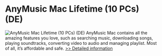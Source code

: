 # AnyMusic Mac Lifetime (10 PCs) (DE)
![AnyMusic Mac Lifetime (10 PCs) (DE)](https://mycommerce.akamaized.net/api/pimages/P300849320/BIG/300849320.PNG)
AnyMusic Mac contains all the amazing features you love, such as searching music, downloading songs, playing soundtracks, converting video to audio and managing playlist. Most of all, it’s affordable and safe.
[>> Detailed information](https://secure.shareit.com/shareit/product.html?productid=300849320&affiliateid=200057808)